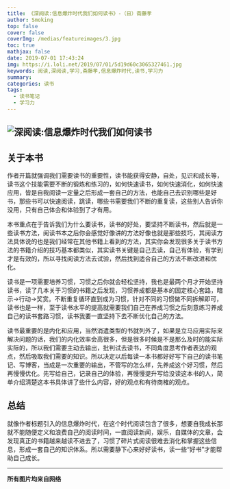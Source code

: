 ```yaml
---
title: 《深阅读:信息爆炸时代我们如何读书》-（日）斋藤孝
author: Smoking
top: false
cover: false
coverImg: /medias/featureimages/3.jpg
toc: true
mathjax: false
date: 2019-07-01 17:43:24
img: https://i.loli.net/2019/07/01/5d19d60c3065327461.jpg
keywords: 阅读,深阅读,学习,斋藤孝,信息爆炸时代,读书,学习力
summary:
categories: 读书
tags:
  - 读书笔记
  - 学习力
---
```


![深阅读:信息爆炸时代我们如何读书](https://i.loli.net/2019/07/01/5d19d60c3065327461.jpg)
---

## 关于本书
作者开篇就强调我们需要读书的重要性，读书能获得安静，自处，见识和成长等，读书这个技能需要不断的锻炼和练习的，如何快速读书，如何快速消化，如何快速应用，皆是自我阅读一定量之后形成一套自己的方法，也能自己去识别哪些是好书，那些书可以快速阅读，跳读，哪些书需要我们不断的重复读，这些别人告诉你没用，只有自己体会和体验到了才有用。

本书重点在于告诉我们为什么要读书，读书的好处，要坚持不断读书，然后就是一些读书方法，阅读书本之后你会感觉好像讲的方法好像也就是那些技巧，其阅读方法具体说的也是我们经常在其他书籍上看到的方法，其实你会发现很多关于读书方法的书籍介绍的技巧基本都类似，其实读书关键是自己去读，自己有体验，有学到才是有效的，所以寻找阅读方法去试验，然后找到适合自己的方法不断改进和优化。

读书是一项需要培养习惯，习惯之后你就会轻松坚持，我也是最两个月才开始坚持读书，读了几本关于习惯的书籍之后发现，习惯养成都是基本的固定核心套路，暗示->行动->奖赏。不断重复循环直到成为习惯，针对不同的习惯做不同拆解即可，读书也是一样，至于读书水平的提高就需要我们自己在养成习惯之后刻意练习养成自己的读书套路习惯，读书我要一直坚持下去不断优化自己的方法。

读书最重要的是内化和应用，当然消遣类型的书就列外了，如果是立马应用实际来解决问题的话，我们的内化效率会高很多，但是很多时候是不是那么及时的能实际实际的，所以我们需要主动去输出，批判试去读书，不同角度思考作者表达的观点，然后吸取我们需要的知识。所以决定以后每读一本书都好好写下自己的读书笔记、写博客，当成是一次重要的输出，不管写的怎么样，先养成这个好习惯，然后再慢慢优化。先写给自己，记录自己的体验，再慢慢提升写给没读这本书的人，简单介绍清楚这本书具体讲了些什么内容，好的观点和有待商榷的观点。

## 总结

就像作者标题引入的信息爆炸时代，在这个时代阅读包含了很多，想要自我成长那就不能随便定义和浪费自己的阅读时间，一直阅读新闻，娱乐，自媒体的文章，会发现真正的书籍越来越读不进去了，习惯了碎片式阅读很难去消化和掌握这些信息，形成一套自己的知识体系。所以需要静下心来好好读书，读一些“好书”才能帮助自己成长。


------------------------------------------------
**所有图片均来自网络**

